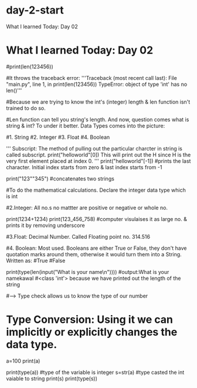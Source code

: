 # day-2-start
What I learned Today: Day 02
# What I learned Today: Day 02

#print(len(123456))

#It throws the traceback error:
'''Traceback (most recent call last):
  File "main.py", line 1, in <module>
    print(len(123456))
TypeError: object of type 'int' has no len()'''

#Because we are trying to know the int's (integer) length & len function isn't trained to do so.

#Len function can tell you string's length. And now, question comes what is string & int? To under it better. Data Types comes into the picture:

#1. String
#2. Integer
#3. Float
#4. Boolean

''' Subscript: The method of pulling out the particular charcter in string is called subscript.
print("helloworld"[0])
This will print out the H since H is the very first element placed at index 0.
'''
print("helloworld"[-1]) #prints the last character. Initial index starts from zero & last index starts from -1

print("123""345") #concatenates two strings

#To do the mathematical calculations. Declare the integer data type which is int

#2.Integer: All no.s no mattter are positive or negative or whole no.

print(1234+1234)
print(123_456_758) #computer visulaises it as large no. & prints it by removing underscore

#3.Float: Decimal Number. Called Floating point no. 314.516

#4. Boolean: Most used. Booleans are either True or False, they don't have quotation marks around them, otherwise it would turn them into a String. Written as:
#True
#False


print(type(len(input("What is your name\n"))))
#output:What is your namekawal
#<class 'int'> because we have printed out the length of the string

#--> Type check allows us to know the type of our number

# Type Conversion: Using it we can implicitly or explicitly changes the data type.
a=100
print(a)

print(type(a)) 
#type of the variable is integer
s=str(a)
#type casted the int vaiable to string
print(s)
print(type(s))
